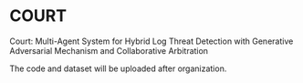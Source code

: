 # COURT
Court: Multi-Agent System for Hybrid Log Threat Detection with Generative Adversarial Mechanism and Collaborative Arbitration

The code and dataset will be uploaded after organization.
